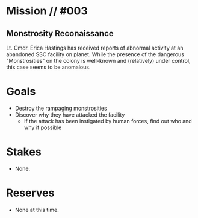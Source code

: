 # Mission // #003
## Monstrosity Reconaissance

Lt. Cmdr. Erica Hastings has received reports of abnormal activity at an abandoned SSC facility on planet. While the presence of the dangerous "Monstrosities" on the colony is well-known and (relatively) under control, this case seems to be anomalous.

# Goals
- Destroy the rampaging monstrosities
- Discover why they have attacked the facility
  - If the attack has been instigated by human forces, find out who and why if possible


# Stakes
- None.

# Reserves
- None at this time.
